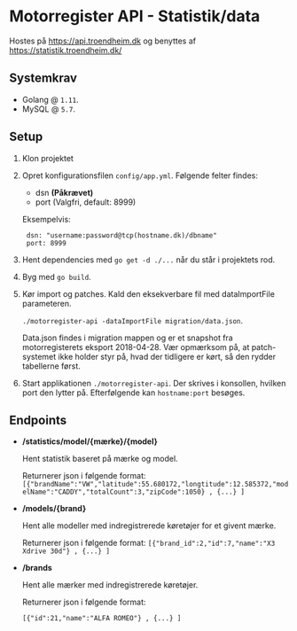 # Motorregister API - Statistik/data

Hostes på https://api.troendheim.dk og benyttes af https://statistik.troendheim.dk/

## Systemkrav
- Golang @ `1.11`.
- MySQL @ `5.7`.

## Setup
1) Klon projektet
2) Opret konfigurationsfilen `config/app.yml`. Følgende felter findes:
    - dsn **(Påkrævet)**
    - port (Valgfri, default: 8999)

    Eksempelvis:
    ```
     dsn: "username:password@tcp(hostname.dk)/dbname"
     port: 8999
    ```
2) Hent dependencies med `go get -d ./...` når du står i projektets rod.
3) Byg med `go build`. 
4) Kør import og patches. Kald den eksekverbare fil med dataImportFile parameteren. 
    
    `./motorregister-api -dataImportFile migration/data.json`.
     
     Data.json findes i migration mappen og er et snapshot fra motorregisterets eksport  2018-04-28. Vær opmærksom på, at patch-systemet ikke holder styr på, hvad der tidligere er kørt, så den rydder tabellerne først.
5) Start applikationen `./motorregister-api`. Der skrives i konsollen, hvilken port den lytter på. Efterfølgende kan `hostname:port` besøges.

## Endpoints
- **/statistics/model/{mærke}/{model}**

    Hent statistik baseret på mærke og model. 
    
    Returnerer json i følgende format:
    `[{"brandName":"VW","latitude":55.680172,"longtitude":12.585372,"modelName":"CADDY","totalCount":3,"zipCode":1050} , {...} ]` 

- **/models/{brand}**

    Hent alle modeller med indregistrerede køretøjer for et givent mærke.
    
    Returnerer json i følgende format:
    `[{"brand_id":2,"id":7,"name":"X3 Xdrive 30d"} , {...} ]`
    
- **/brands**

    Hent alle mærker med indregistrerede køretøjer.
    
    Returnerer json i følgende format:

    `[{"id":21,"name":"ALFA ROMEO"} , {...} ]`
